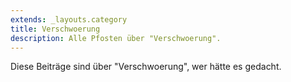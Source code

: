 ```yaml
---
extends: _layouts.category
title: Verschwoerung
description: Alle Pfosten über "Verschwoerung".
---
```

          
Diese Beiträge sind über "Verschwoerung", wer hätte es gedacht.
          